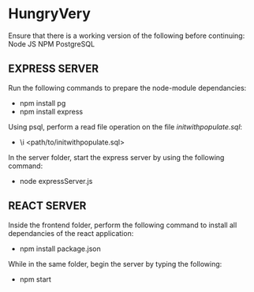 # HungryVery

Ensure that there is a working version of the following before continuing:
Node JS
NPM
PostgreSQL

## EXPRESS SERVER

Run the following commands to prepare the node-module dependancies:
- npm install pg
- npm install express

Using psql, perform a read file operation on the file *initwithpopulate.sql*:
- \i <path/to/initwithpopulate.sql>

In the server folder, start the express server by using the following command:
- node expressServer.js

## REACT SERVER

Inside the frontend folder, perform the following command to install all dependancies of the react application:
- npm install package.json

While in the same folder, begin the server by typing the following:
- npm start
